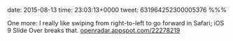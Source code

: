date: 2015-08-13
time: 23:03:13+0000
tweet: 631964252300005376
%%%

One more: I really like swiping from right-to-left to go forward in Safari; iOS 9 Slide Over breaks that. [openradar.appspot.com/22278219](https://openradar.appspot.com/22278219)
